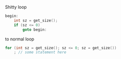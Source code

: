 Shitty loop

```cpp
begin:
    int sz = get_size();
    if (sz <= 0)
        goto begin:
```

to normal loop

```cpp
for (int sz = get_size(); sz <= 0; sz = get_size())
    ; // some statement here
```
